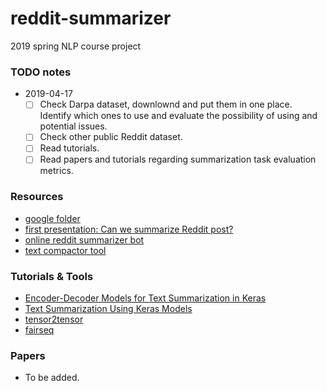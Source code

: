 # reddit-summarizer
2019 spring NLP course project

### TODO notes
- 2019-04-17   
  - [ ] Check Darpa dataset, downlownd and put them in one place. Identify which ones to use and evaluate the possibility of using and potential issues.
  - [ ] Check other public Reddit dataset. 
  - [ ] Read tutorials.    
  - [ ] Read papers and tutorials regarding summarization task evaluation metrics.
    
### Resources
- [google folder](https://drive.google.com/drive/folders/1X9Z8pT9eW3bUdGQT7OO14Oqd5a2_kjgU?usp=sharing)  
- [first presentation: Can we summarize Reddit post?](https://drive.google.com/open?id=17K7eExQMPfkpm5kd36QmMrdwFPA1GfAS)   
- [online reddit summarizer bot](https://www.reddit.com/r/autotldr/comments/31b9fm/faq_autotldr_bot/)   
- [text compactor tool](https://www.textcompactor.com/)    
    
### Tutorials & Tools
- [Encoder-Decoder Models for Text Summarization in Keras](https://machinelearningmastery.com/encoder-decoder-models-text-summarization-keras/)    
- [Text Summarization Using Keras Models](https://hackernoon.com/text-summarization-using-keras-models-366b002408d9)     
- [tensor2tensor](https://github.com/tensorflow/tensor2tensor)    
- [fairseq](https://github.com/pytorch/fairseq)    
        
### Papers
- To be added.   
